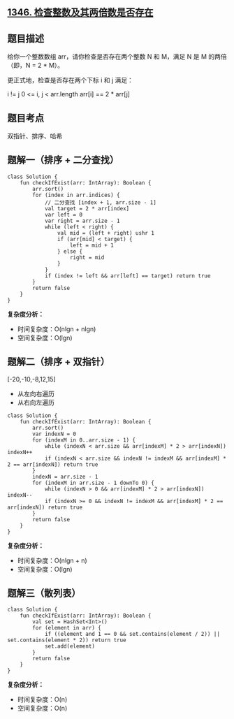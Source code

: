## [1346. 检查整数及其两倍数是否存在](https://leetcode.cn/problems/check-if-n-and-its-double-exist/description/)

## 题目描述

给你一个整数数组 arr，请你检查是否存在两个整数 N 和 M，满足 N 是 M 的两倍（即，N = 2 * M）。

更正式地，检查是否存在两个下标 i 和 j 满足：

i != j
0 <= i, j < arr.length
arr[i] == 2 * arr[j]

## 题目考点

双指针、排序、哈希

## 题解一（排序 + 二分查找）
 
```
class Solution {
    fun checkIfExist(arr: IntArray): Boolean {
        arr.sort()
        for (index in arr.indices) {
            // 二分查找 [index + 1, arr.size - 1]
            val target = 2 * arr[index]
            var left = 0
            var right = arr.size - 1
            while (left < right) {
                val mid = (left + right) ushr 1
                if (arr[mid] < target) {
                    left = mid + 1
                } else {
                    right = mid
                }
            }
            if (index != left && arr[left] == target) return true
        }
        return false
    }
}
```

**复杂度分析：**

- 时间复杂度：O(nlgn + nlgn)
- 空间复杂度：O(lgn) 

## 题解二（排序 + 双指针）

[-20,-10,-8,12,15]

- 从左向右遍历
- 从右向左遍历

```
class Solution {
    fun checkIfExist(arr: IntArray): Boolean {
        arr.sort()
        var indexN = 0
        for (indexM in 0..arr.size - 1) {
            while (indexN < arr.size && arr[indexM] * 2 > arr[indexN]) indexN++
            if (indexN < arr.size && indexN != indexM && arr[indexM] * 2 == arr[indexN]) return true
        }
        indexN = arr.size - 1
        for (indexM in arr.size - 1 downTo 0) {
            while (indexN > 0 && arr[indexM] * 2 > arr[indexN]) indexN--
            if (indexN >= 0 && indexN != indexM && arr[indexM] * 2 == arr[indexN]) return true
        }
        return false
    }
}
```

**复杂度分析：**

- 时间复杂度：O(nlgn + n)
- 空间复杂度：O(lgn) 

## 题解三（散列表）

```
class Solution {
    fun checkIfExist(arr: IntArray): Boolean {
        val set = HashSet<Int>()
        for (element in arr) {
            if ((element and 1 == 0 && set.contains(element / 2)) || set.contains(element * 2)) return true
            set.add(element)
        }
        return false
    }
}
```

**复杂度分析：**

- 时间复杂度：O(n)
- 空间复杂度：O(n) 
